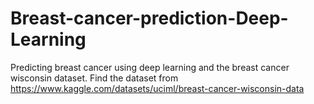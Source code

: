 # Breast-cancer-prediction-Deep-Learning
Predicting breast cancer using deep learning and the breast cancer wisconsin dataset. 
Find the dataset from https://www.kaggle.com/datasets/uciml/breast-cancer-wisconsin-data
